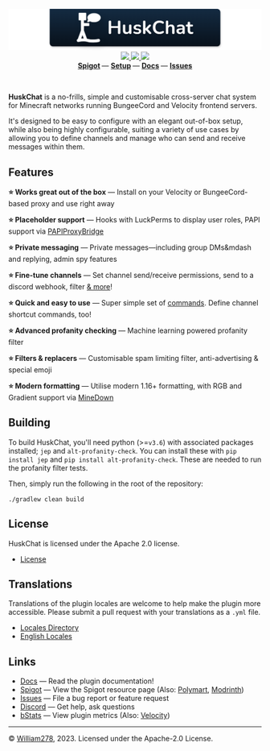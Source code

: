 <!--suppress ALL -->
<p align="center">
    <img src="images/banner.png" alt="HuskChat" />
    <a href="https://github.com/WiIIiam278/HuskChat/actions/workflows/ci.yml">
        <img src="https://img.shields.io/github/actions/workflow/status/WiIIiam278/HuskChat/ci.yml?branch=master&logo=github"/>
    </a> 
    <a href="https://repo.william278.net/#/releases/net/william278/huskchat/">
        <img src="https://repo.william278.net/api/badge/latest/releases/net/william278/huskchat?color=00fb9a&name=Maven&prefix=v" />
    </a> 
    <a href="https://discord.gg/tVYhJfyDWG">
        <img src="https://img.shields.io/discord/818135932103557162.svg?label=&logo=discord&logoColor=fff&color=7389D8&labelColor=6A7EC2" />
    </a> 
    <br/>
    <b>
        <a href="https://www.spigotmc.org/resources/huskchat.94496/">Spigot</a>
    </b> —
    <b>
        <a href="https://william278.net/docs/huskchat/setup">Setup</a>
    </b> — 
    <b>
        <a href="https://william278.net/docs/huskchat/">Docs</a>
    </b> — 
    <b>
        <a href="https://github.com/WiIIiam278/HuskChat/issues">Issues</a>
    </b>
</p>
<br/>

**HuskChat** is a no-frills, simple and customisable cross-server chat system for Minecraft networks running BungeeCord and Velocity frontend servers.

It's designed to be easy to configure with an elegant out-of-box setup, while also being highly configurable, suiting a variety of use cases by allowing you to define channels and manage who can send and receive messages within them.

## Features
**⭐ Works great out of the box** &mdash; Install on your Velocity or BungeeCord-based proxy and use right away

**⭐ Placeholder support** &mdash; Hooks with LuckPerms to display user roles, PAPI support via [PAPIProxyBridge](https://william278.net/docs/huskchat/formatting)

**⭐ Private messaging** &mdash; Private messages&mdash;including group DMs&mdash and replying, admin spy features

**⭐ Fine-tune channels** &mdash; Set channel send/receive permissions, send to a discord webhook, filter [& more](https://william278.net/docs/huskchat/channels)!

**⭐ Quick and easy to use** &mdash; Super simple set of [commands](https://william278.net/docs/huskchat/commands). Define channel shortcut commands, too!

**⭐ Advanced profanity checking** &mdash; Machine learning powered profanity filter

**⭐ Filters & replacers** &mdash; Customisable spam limiting filter, anti-advertising & special emoji

**⭐ Modern formatting** &mdash;  Utilise modern 1.16+ formatting, with RGB and Gradient support via [MineDown](https://github.com/Phoenix616/MineDown)

## Building
To build HuskChat, you'll need python (>=`v3.6`) with associated packages installed; `jep` and `alt-profanity-check`. 
You can install these with `pip install jep` and `pip install alt-profanity-check`. These are needed to run the profanity filter tests.

Then, simply run the following in the root of the repository:
```
./gradlew clean build
```

## License
HuskChat is licensed under the Apache 2.0 license.

- [License](https://github.com/WiIIiam278/HuskChat/blob/master/LICENSE)

## Translations
Translations of the plugin locales are welcome to help make the plugin more accessible. Please submit a pull request with your translations as a `.yml` file.

- [Locales Directory](https://github.com/WiIIiam278/HuskChat/tree/master/common/src/main/resources/locales)
- [English Locales](https://github.com/WiIIiam278/HuskChat/tree/master/common/src/main/resources/locales/en-gb.yml)

## Links
- [Docs](https://william278.net/docs/huskchat/) &mdash; Read the plugin documentation!
- [Spigot](https://www.spigotmc.org/resources/huskchat.94496/) &mdash; View the Spigot resource page (Also: [Polymart](https://polymart.org/resource/huskchat.1217), [Modrinth](https://modrinth.com/plugin/huskchat))
- [Issues](https://github.com/WiIIiam278/HuskChat/issues) &mdash; File a bug report or feature request
- [Discord](https://discord.gg/tVYhJfyDWG) &mdash; Get help, ask questions
- [bStats](https://bstats.org/plugin/bungeecord/HuskChat/11882) &mdash; View plugin metrics (Also: [Velocity](https://bstats.org/plugin/velocity/HuskChat%20-%20Velocity/14187))

---
&copy; [William278](https://william278.net/), 2023. Licensed under the Apache-2.0 License.
